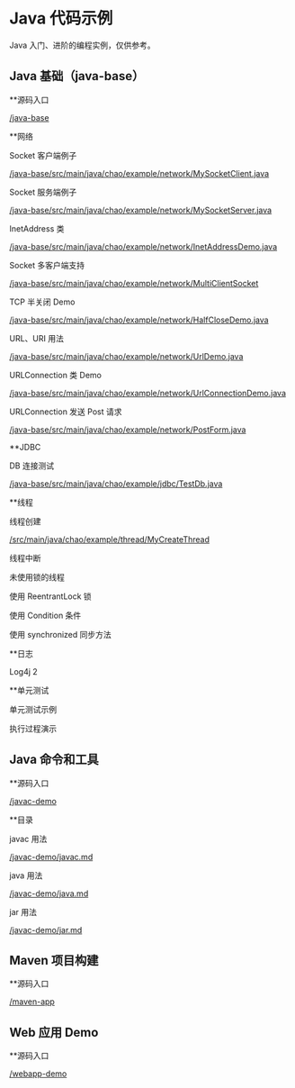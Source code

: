 # Java 代码示例

Java 入门、进阶的编程实例，仅供参考。

## Java 基础（java-base）

**源码入口

[/java-base](/java-base)

**网络

Socket 客户端例子

[/java-base/src/main/java/chao/example/network/MySocketClient.java](/java-base/src/main/java/chao/example/network/MySocketClient.java)

Socket 服务端例子

[/java-base/src/main/java/chao/example/network/MySocketServer.java](/java-base/src/main/java/chao/example/network/MySocketServer.java)

InetAddress 类

[/java-base/src/main/java/chao/example/network/InetAddressDemo.java](/java-base/src/main/java/chao/example/network/InetAddressDemo.java)

Socket 多客户端支持

[/java-base/src/main/java/chao/example/network/MultiClientSocket](/java-base/src/main/java/chao/example/network/MultiClientSocket)

TCP 半关闭 Demo

[/java-base/src/main/java/chao/example/network/HalfCloseDemo.java](/java-base/src/main/java/chao/example/network/HalfCloseDemo.java)

URL、URI 用法

[/java-base/src/main/java/chao/example/network/UrlDemo.java](/java-base/src/main/java/chao/example/network/UrlDemo.java)

URLConnection 类 Demo

[/java-base/src/main/java/chao/example/network/UrlConnectionDemo.java](/java-base/src/main/java/chao/example/network/UrlConnectionDemo.java)

URLConnection 发送 Post 请求

[/java-base/src/main/java/chao/example/network/PostForm.java](/java-base/src/main/java/chao/example/network/PostForm.java)

**JDBC

DB 连接测试

[/java-base/src/main/java/chao/example/jdbc/TestDb.java](/java-base/src/main/java/chao/example/jdbc/TestDb.java)

**线程

线程创建

[/src/main/java/chao/example/thread/MyCreateThread](/src/main/java/chao/example/thread/MyCreateThread)

线程中断

[](/src/main/java/chao/example/thread/MyInterruptThread)

未使用锁的线程

[](/src/main/java/chao/example/thread/MyUnsyncThread)

使用 ReentrantLock 锁

[](src/main/java/chao/example/thread/MyLockThread)

使用 Condition 条件

[](src/main/java/chao/example/thread/MyConditionThread)

使用 synchronized 同步方法

[](src/main/java/chao/example/thread/MySyncThread)

**日志

Log4j 2

[](src/main/java/chao/example/logging)

**单元测试

单元测试示例

[](src/test/java/com/xingchaovv/java/example/test/TestDemo1.java)

执行过程演示

[](src/test/java/com/xingchaovv/java/example/test/TestExecutionProcedure.java)

## Java 命令和工具

**源码入口

[/javac-demo](/javac-demo)

**目录

javac 用法

[/javac-demo/javac.md](/javac-demo/javac.md)

java 用法

[/javac-demo/java.md](/javac-demo/java.md)

jar 用法

[/javac-demo/jar.md](/javac-demo/jar.md)

## Maven 项目构建

**源码入口

[/maven-app](/maven-app)

## Web 应用 Demo

**源码入口

[/webapp-demo](/webapp-demo)
